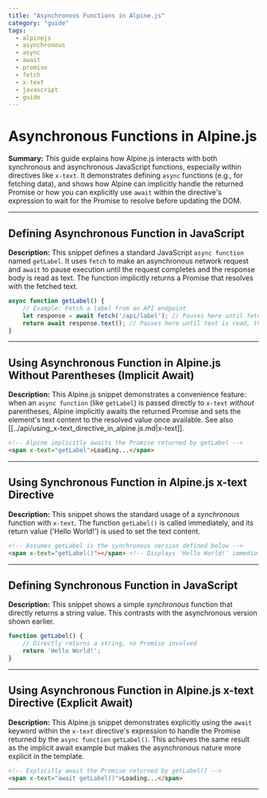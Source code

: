 ```yaml
---
title: "Asynchronous Functions in Alpine.js"
category: "guide"
tags:
  - alpinejs
  - asynchronous
  - async
  - await
  - promise
  - fetch
  - x-text
  - javascript
  - guide
---
```


# Asynchronous Functions in Alpine.js

**Summary:** This guide explains how Alpine.js interacts with both synchronous and asynchronous JavaScript functions, especially within directives like `x-text`. It demonstrates defining `async` functions (e.g., for fetching data), and shows how Alpine can implicitly handle the returned Promise or how you can explicitly use `await` within the directive's expression to wait for the Promise to resolve before updating the DOM.

---

## Defining Asynchronous Function in JavaScript

**Description:** This snippet defines a standard JavaScript `async function` named `getLabel`. It uses `fetch` to make an asynchronous network request and `await` to pause execution until the request completes and the response body is read as text. The function implicitly returns a Promise that resolves with the fetched text.

```javascript
async function getLabel() {
    // Example: Fetch a label from an API endpoint
    let response = await fetch('/api/label'); // Pauses here until fetch completes
    return await response.text(); // Pauses here until text is read, then resolves Promise
}
```

---

## Using Asynchronous Function in Alpine.js Without Parentheses (Implicit Await)

**Description:** This Alpine.js snippet demonstrates a convenience feature: when an `async function` (like `getLabel`) is passed directly to `x-text` *without* parentheses, Alpine implicitly awaits the returned Promise and sets the element's text content to the resolved value once available. See also [[../api/using_x-text_directive_in_alpine.js.md|x-text]].

```html
<!-- Alpine implicitly awaits the Promise returned by getLabel -->
<span x-text="getLabel">Loading...</span>
```

---

## Using Synchronous Function in Alpine.js x-text Directive

**Description:** This snippet shows the standard usage of a *synchronous* function with `x-text`. The function `getLabel()` is called immediately, and its return value ('Hello World!') is used to set the text content.

```html
<!-- Assumes getLabel is the synchronous version defined below -->
<span x-text="getLabel()"></span> <!-- Displays 'Hello World!' immediately -->
```

---

## Defining Synchronous Function in JavaScript

**Description:** This snippet shows a simple *synchronous* function that directly returns a string value. This contrasts with the asynchronous version shown earlier.

```javascript
function getLabel() {
    // Directly returns a string, no Promise involved
    return 'Hello World!';
}
```

---

## Using Asynchronous Function in Alpine.js x-text Directive (Explicit Await)

**Description:** This Alpine.js snippet demonstrates explicitly using the `await` keyword within the `x-text` directive's expression to handle the Promise returned by the `async function` `getLabel()`. This achieves the same result as the implicit await example but makes the asynchronous nature more explicit in the template.

```html
<!-- Explicitly await the Promise returned by getLabel() -->
<span x-text="await getLabel()">Loading...</span>
```

---